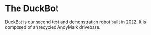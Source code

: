 # The DuckBot
DuckBot is our second test and demonstration robot built in 2022. It is composed of an recycled AndyMark drivebase.
